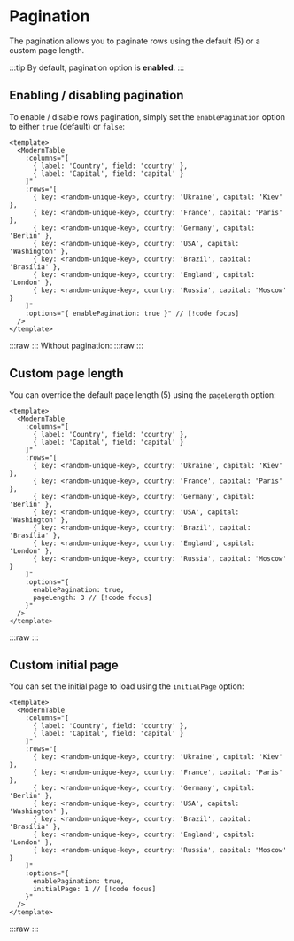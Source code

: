 # Pagination

The pagination allows you to paginate rows using the default (5) or a custom page length.

:::tip
By default, pagination option is **enabled**.
:::

## Enabling / disabling pagination

To enable / disable rows pagination, simply set the `enablePagination` option to either `true` (default) or `false`:

```vue
<template>
  <ModernTable
    :columns="[
      { label: 'Country', field: 'country' },
      { label: 'Capital', field: 'capital' }
    ]"
    :rows="[
      { key: <random-unique-key>, country: 'Ukraine', capital: 'Kiev' },
      { key: <random-unique-key>, country: 'France', capital: 'Paris' },
      { key: <random-unique-key>, country: 'Germany', capital: 'Berlin' },
      { key: <random-unique-key>, country: 'USA', capital: 'Washington' },
      { key: <random-unique-key>, country: 'Brazil', capital: 'Brasília' },
      { key: <random-unique-key>, country: 'England', capital: 'London' },
      { key: <random-unique-key>, country: 'Russia', capital: 'Moscow' }
    ]"
    :options="{ enablePagination: true }" // [!code focus]
  />
</template>
```

:::raw
<ModernTable
  :columns="[
    { label: 'Country', field: 'country' },
    { label: 'Capital', field: 'capital' }
  ]"
  :rows="[
    { key: 0, country: 'Ukraine', capital: 'Kiev' },
    { key: 1, country: 'France', capital: 'Paris' },
    { key: 2, country: 'Germany', capital: 'Berlin' },
    { key: 3, country: 'USA', capital: 'Washington' },
    { key: 4, country: 'Brazil', capital: 'Brasília' },
    { key: 5, country: 'England', capital: 'London' },
    { key: 6, country: 'Russia', capital: 'Moscow' }
  ]"
  :options="{ enablePagination: true }"
/>
:::
Without pagination:
:::raw
<ModernTable
  :columns="[
    { label: 'Country', field: 'country' },
    { label: 'Capital', field: 'capital' }
  ]"
  :rows="[
    { key: 0, country: 'Ukraine', capital: 'Kiev' },
    { key: 1, country: 'France', capital: 'Paris' },
    { key: 2, country: 'Germany', capital: 'Berlin' },
    { key: 3, country: 'USA', capital: 'Washington' },
    { key: 4, country: 'Brazil', capital: 'Brasília' },
    { key: 5, country: 'England', capital: 'London' },
    { key: 6, country: 'Russia', capital: 'Moscow' }
  ]"
  :options="{ enablePagination: false }"
/>
:::

## Custom page length

You can override the default page length (5) using the `pageLength` option:

```vue
<template>
  <ModernTable
    :columns="[
      { label: 'Country', field: 'country' },
      { label: 'Capital', field: 'capital' }
    ]"
    :rows="[
      { key: <random-unique-key>, country: 'Ukraine', capital: 'Kiev' },
      { key: <random-unique-key>, country: 'France', capital: 'Paris' },
      { key: <random-unique-key>, country: 'Germany', capital: 'Berlin' },
      { key: <random-unique-key>, country: 'USA', capital: 'Washington' },
      { key: <random-unique-key>, country: 'Brazil', capital: 'Brasília' },
      { key: <random-unique-key>, country: 'England', capital: 'London' },
      { key: <random-unique-key>, country: 'Russia', capital: 'Moscow' }
    ]"
    :options="{
      enablePagination: true,
      pageLength: 3 // [!code focus]
    }"
  />
</template>
```

:::raw
<ModernTable
  :columns="[
    { label: 'Country', field: 'country' },
    { label: 'Capital', field: 'capital' }
  ]"
  :rows="[
    { key: 0, country: 'Ukraine', capital: 'Kiev' },
    { key: 1, country: 'France', capital: 'Paris' },
    { key: 2, country: 'Germany', capital: 'Berlin' },
    { key: 3, country: 'USA', capital: 'Washington' },
    { key: 4, country: 'Brazil', capital: 'Brasília' },
    { key: 5, country: 'England', capital: 'London' },
    { key: 6, country: 'Russia', capital: 'Moscow' }
  ]"
  :options="{
    enablePagination: true,
    pageLength: 3
  }"
/>
:::

## Custom initial page

You can set the initial page to load using the `initialPage` option:

```vue
<template>
  <ModernTable
    :columns="[
      { label: 'Country', field: 'country' },
      { label: 'Capital', field: 'capital' }
    ]"
    :rows="[
      { key: <random-unique-key>, country: 'Ukraine', capital: 'Kiev' },
      { key: <random-unique-key>, country: 'France', capital: 'Paris' },
      { key: <random-unique-key>, country: 'Germany', capital: 'Berlin' },
      { key: <random-unique-key>, country: 'USA', capital: 'Washington' },
      { key: <random-unique-key>, country: 'Brazil', capital: 'Brasília' },
      { key: <random-unique-key>, country: 'England', capital: 'London' },
      { key: <random-unique-key>, country: 'Russia', capital: 'Moscow' }
    ]"
    :options="{
      enablePagination: true,
      initialPage: 1 // [!code focus]
    }"
  />
</template>
```

:::raw
<ModernTable
  :columns="[
    { label: 'Country', field: 'country' },
    { label: 'Capital', field: 'capital' }
  ]"
  :rows="[
    { key: 0, country: 'Ukraine', capital: 'Kiev' },
    { key: 1, country: 'France', capital: 'Paris' },
    { key: 2, country: 'Germany', capital: 'Berlin' },
    { key: 3, country: 'USA', capital: 'Washington' },
    { key: 4, country: 'Brazil', capital: 'Brasília' },
    { key: 5, country: 'England', capital: 'London' },
    { key: 6, country: 'Russia', capital: 'Moscow' }
  ]"
  :options="{
    enablePagination: true,
    initialPage: 1
  }"
/>
:::